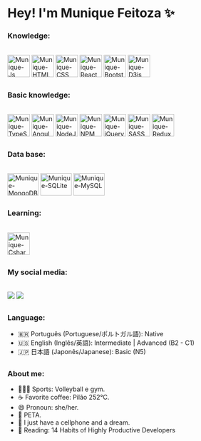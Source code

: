# Hey! I'm Munique Feitoza ✨

 ### Knowledge:
<div style="display: inline_block"><br>
 <img align="center" alt="Munique-Js" height="50" width="50" src="https://cdn.jsdelivr.net/gh/devicons/devicon/icons/javascript/javascript-plain.svg" />
 <img align="center" alt="Munique-HTML" height="50" width="50" src="https://cdn.jsdelivr.net/gh/devicons/devicon/icons/html5/html5-plain.svg" />
 <img align="center" alt="Munique-CSS" height="50" width="50" src="https://cdn.jsdelivr.net/gh/devicons/devicon/icons/css3/css3-plain.svg" />
 <img align="center" alt="Munique-React" height="50" width="50"
src="https://cdn.jsdelivr.net/gh/devicons/devicon/icons/react/react-original-wordmark.svg" />
 <img align="center" alt="Munique-Bootstrap" height="50" width="50"
src="https://cdn.jsdelivr.net/gh/devicons/devicon/icons/bootstrap/bootstrap-original-wordmark.svg" />
 <img align="center" alt="Munique-D3js" height="50" width="50"
src="https://cdn.jsdelivr.net/gh/devicons/devicon/icons/d3js/d3js-original.svg" />
 </div>

##

 ### Basic knowledge:
<div style="display: inline_block"><br>
 <img align="center" alt="Munique-TypeScript" height="50" width="50"
src="https://cdn.jsdelivr.net/gh/devicons/devicon/icons/typescript/typescript-plain.svg" />
 <img align="center" alt="Munique-Angular" height="50" width="50"
src="https://cdn.jsdelivr.net/gh/devicons/devicon/icons/angularjs/angularjs-plain.svg" />
 <img align="center" alt="Munique-NodeJS" height="50" width="50"
src="https://cdn.jsdelivr.net/gh/devicons/devicon/icons/nodejs/nodejs-original.svg" />
 <img align="center" alt="Munique-NPM" height="50" width="50"
src="https://cdn.jsdelivr.net/gh/devicons/devicon/icons/npm/npm-original-wordmark.svg" />
 <img align="center" alt="Munique-jQuery" height="50" width="50"
src="https://cdn.jsdelivr.net/gh/devicons/devicon/icons/jquery/jquery-original-wordmark.svg" />
 <img align="center" alt="Munique-SASS" height="50" width="50"
src="https://cdn.jsdelivr.net/gh/devicons/devicon/icons/sass/sass-original.svg" />
 <img align="center" alt="Munique-Redux" height="50" width="50"
src="https://cdn.jsdelivr.net/gh/devicons/devicon/icons/redux/redux-original.svg" />
</div>

##

 ### Data base:
<div style="display: inline_block"><br>
 <img align="center" alt="Munique-MongoDB" height="50" width="70"
src="https://cdn.jsdelivr.net/gh/devicons/devicon/icons/mongodb/mongodb-original-wordmark.svg" />
 <img align="center" alt="Munique-SQLite" height="50" width="70" src="https://cdn.jsdelivr.net/gh/devicons/devicon/icons/sqlite/sqlite-original-wordmark.svg" />
 <img align="center" alt="Munique-MySQL" height="50" width="70" src="https://cdn.jsdelivr.net/gh/devicons/devicon/icons/mysql/mysql-original-wordmark.svg" />
</div>

##

 ### Learning:
<div style="display: inline_block"><br>
 <img align="center" alt="Munique-Csharp" height="50" width="50" src="https://cdn.jsdelivr.net/gh/devicons/devicon/icons/csharp/csharp-plain.svg" />
</div>

##
  
 ### My social media:
<div style="display: inline_block"><br>
  <a href="mailto:muniquefeitoz4@gmail.com"><img src="https://img.shields.io/badge/-Gmail-%23333?style=for-the-badge&logo=gmail&logoColor=white" target="_blank"></a>
  <a href="https://www.linkedin.com/in/munique-feitoza-77034b231" target="_blank"><img src="https://img.shields.io/badge/-LinkedIn-%230077B5?style=for-the-badge&logo=linkedin&logoColor=white" target="_blank"></a> 
</div>

##

 ### Language:
* 🇧🇷 Português (Portuguese/ポルトガル語): Native
* 🇺🇸 English (Inglês/英語): Intermediate | Advanced (B2 - C1)
* 🇯🇵 日本語 (Japonês/Japanese): Basic (N5)

##

 ### About me:
* 🏋🏻‍♀️ Sports: Volleyball e gym.
* ☕ Favorite coffee: Pilão 252°C.
* 😄 Pronoun: she/her.
* 🐾 PETA.
* 📱 I just have a cellphone and a dream.
* 📖 Reading: 14 Habits of Highly Productive Developers

